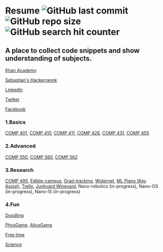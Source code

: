# Resume <img alt="GitHub last commit" src="https://img.shields.io/github/last-commit/SebastianCrowell/Resume"> <img alt="GitHub repo size" src="https://img.shields.io/github/repo-size/SebastianCrowell/Resume"> <img alt="GitHub search hit counter" src="https://img.shields.io/github/search/SebastianCrowell/Resume/goto">

## A place to collect code snippets and show understanding of subjects.

[Khan Academy](https://www.khanacademy.org/profile/kaid_707908581881657804560718/)

[Sebastian's Hackerrannk](https://www.hackerrank.com/sebastiancrowell)

[LinkedIn](https://www.linkedin.com/in/sebastian-crowell-8847aa204/)

[Twitter](https://twitter.com/NokLoque)

[Facebook](https://www.facebook.com/sebastian.crowell.14)

### 1.Basics

[COMP 401](https://github.com/SebastianCrowell/Resume/tree/main/Basic/COMP401),
[COMP 410](https://github.com/SebastianCrowell/Resume/tree/main/Basic/COMP410),
[COMP 411](https://github.com/SebastianCrowell/Resume/tree/main/Basic/COMP411),
[COMP 426](https://github.com/SebastianCrowell/Resume/tree/main/Basic/COMP426),
[COMP 431](https://github.com/SebastianCrowell/Resume/tree/main/Basic/COMP431),
[COMP 455](https://github.com/SebastianCrowell/Resume/tree/main/Basic/COMP455)

### 2.Advanced

[COMP 550](https://github.com/SebastianCrowell/Resume/tree/main/Advanced/COMP550),
[COMP 560](https://github.com/SebastianCrowell/Resume/tree/main/Advanced/COMP560),
[COMP 562](https://github.com/SebastianCrowell/Resume/tree/main/Advanced/COMP562)

### 3.Research

[COMP 495](https://github.com/SebastianCrowell/Resume/tree/main/Research/COMP495),
[Edible-campus](https://github.com/SebastianCrowell/Resume/tree/main/Research/Edible-campus),
[Grad-tracking](https://github.com/SebastianCrowell/Resume/tree/main/Research/Grad-tracking),
[Widernet](https://github.com/SebastianCrowell/Resume/tree/main/Research/Widernet),
[ML Piano (Key Assist)](https://github.com/SebastianCrowell/Resume/tree/main/Research/Piano),
[Trello](https://github.com/SebastianCrowell/Resume/tree/main/Research/Trello),
[Junkyard Wineyard](https://github.com/SebastianCrowell/Resume/tree/main/Research/Junkyard-wine),
Nano-robotics (in-progress),
Nano-OS (in-progress),
Nano-IS (in-progress)

### 4.Fun

[Doodling](https://github.com/SebastianCrowell/Resume/tree/main/Fun/Doodling)

[PhysGame](https://github.com/SebastianCrowell/Resume/tree/main/Fun/2-D%20games/2-D-Phys-Game),
[AliceGame](https://github.com/SebastianCrowell/Resume/tree/main/Fun/2-D%20games/Alice)

[Free time](https://github.com/SebastianCrowell/Resume/tree/main/Fun/Free%20time)

[Science](https://github.com/SebastianCrowell/Resume/tree/main/Fun/Science)
